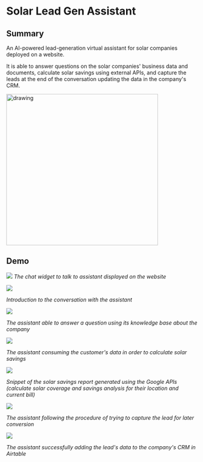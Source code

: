 # Solar Lead Gen Assistant

## Summary
An AI-powered lead-generation virtual assistant for solar companies deployed on a website.

It is able to answer questions on the solar companies' business data and documents, calculate solar savings using external APIs, and capture the leads at the end of the conversation updating the data in the company's CRM.

<img src="images/intro.png" alt="drawing" width="400"/>

## Demo
![](images/chatwidget.png)
*The chat widget to talk to assistant displayed on the website*


![](images/intro.png)

*Introduction to the conversation with the assistant*


![](images/kb.png)

*The assistant able to answer a question using its knowledge base about the company*


![](images/calculation.png)

*The assistant consuming the customer's data in order to calculate solar savings*


![](images/calculations2.png)

*Snippet of the solar savings report generated using the Google APIs (calculate solar coverage and savings analysis for their location and current bill)*


![](images/leadcapture.png)

*The assistant following the procedure of trying to capture the lead for later conversion*


![](images/airtablecrm.png)

*The assistant successfully adding the lead's data to the company's CRM in Airtable*

